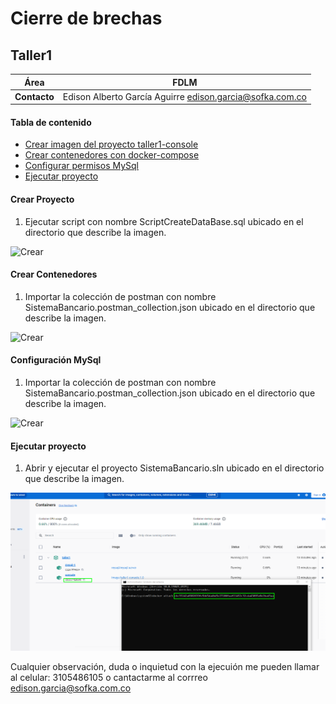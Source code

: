# Cierre de brechas #

## Taller1 ##

| **Área**     | FDLM |
| ------------ | ------------------------------------------- |
| **Contacto** | Edison Alberto García Aguirre edison.garcia@sofka.com.co|


#### Tabla de contenido

- [Crear imagen del proyecto taller1-console](#crear-proyecto)
- [Crear contenedores con docker-compose](#crear-contenedores)
- [Configurar permisos MySql](#configuración-mysql)
- [Ejecutar proyecto](#ejecutar-proyecto)

  
#### Crear Proyecto

1. Ejecutar script con nombre ScriptCreateDataBase.sql ubicado en el directorio que describe la imagen.

![Crear](EjecutarScript.png)


 #### Crear Contenedores

1. Importar la colección de postman con nombre SistemaBancario.postman_collection.json ubicado en el directorio que describe la imagen.

![Crear](ImportarColeccionPostman.png)


 #### Configuración MySql
 
1. Importar la colección de postman con nombre SistemaBancario.postman_collection.json ubicado en el directorio que describe la imagen.

![Crear](ImportarColeccionPostman.png)


 #### Ejecutar proyecto

1. Abrir y ejecutar el proyecto SistemaBancario.sln ubicado en el directorio que describe la imagen.

![Crear](EjecutarProyecto.png)

Cualquier observación, duda o inquietud con la ejecuión me pueden llamar al celular: 3105486105 o cantactarme al corrreo edison.garcia@sofka.com.co
